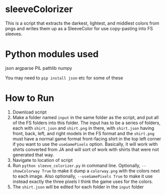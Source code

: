 # sleeveColorizer

This is a script that extracts the darkest, lightest, and middlest colors from pngs and writes them up as a SleeveColor for use copy-pasting into FS sleeves. 

# Python modules used

json
argparse
PIL
pathlib
numpy

You may need to `pip install json` etc for some of these

# How to Run

1. Download script
2. Make a folder named `input` in the same folder as the script, and put all of the FS folders into this folder. The input has to be a series of folders, each with `shirt.json` and `shirt.png` in there, with `shirt.json` having front, back, left, and right models in the FS format and the `shirt.png` must have a normal game format front-facing shirt in the top left corner if you want to use the `useGamePixels` option. Basically, it will work with shirts converted from JA and will sort of work with shirts that were not generated that way. 
3. Navigate to location of script
4. Run `python sleeve_colorizer.py` in command line. Optionally, `--showColorway True` to make it dump a `colorway.png` with the colors next to each image. Also optionally, `--useGamePixels True` to make it use instead exactly the three pixels I think the game uses for the colors. 
5. The `shirt.json` will be edited for each folder in the `input` folder
